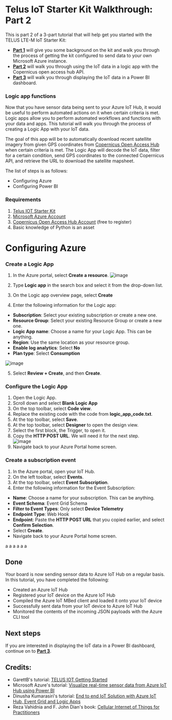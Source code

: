 # Telus IoT Starter Kit Walkthrough: Part 2

This is part 2 of a 3-part tutorial that will help get you started with the TELUS LTE-M IoT Starter Kit:
* **[Part 1](https://github.com/briantan050/Telus-IoT-Starter-Kit-Walkthrough-Part-1/)** will give you some background on the kit and walk you through the process of getting the kit configured to send data to your own Microsoft Azure instance.
* **[Part 2](https://github.com/briantan050/Telus-IoT-Starter-Kit-Walkthrough-Part-2/)** will walk you through using the IoT data in a logic app with the Copernicus open access hub API. 
* **[Part 3](https://github.com/briantan050/Telus-IoT-Starter-Kit-Walkthrough-Part-3/)** will walk you through displaying the IoT data in a Power BI dashboard.

### Logic app functions
Now that you have sensor data being sent to your Azure IoT Hub, it would be useful to perform automated actions on it when certain criteria is met. Logic apps allow you to perform automated workflows and functions with your data and apps. This tutorial will walk you through the process of creating a Logic App with your IoT data. 

The goal of this app will be to automatically download recent satellite imagery from given GPS coordinates from [Copernicus Open Access Hub](https://scihub.copernicus.eu/) when certain criteria is met. The Logic App will decode the IoT data, filter for a certain condition, send GPS coordinates to the connected Copernicus API, and retrieve the URL to download the satellite mapsheet. 

The list of steps is as follows:
* Configuring Azure
* Configuring Power BI

### Requirements
1. [Telus IOT Starter Kit](https://www.avnet.com/shop/us/products/avnet-engineering-services/aes-bg96-iot-sk2-g-3074457345636408150?INTCMP=tbs_low-power-wide-area_button_buy-your-kit)
2. [Microsoft Azure Account](https://azure.microsoft.com/en-ca/)
3. [Copernicus Open Access Hub Account](https://scihub.copernicus.eu/dhus/#/self-registration) (free to register)
4. Basic knowledge of Python is an asset

# Configuring Azure
### Create a Logic App
1. In the Azure portal, select **Create a resource**. 
![image](https://user-images.githubusercontent.com/53897474/158875955-2c17f1c8-20d5-4388-86e2-4da128a7832f.png)

2. Type **Logic app** in the search box and select it from the drop-down list. 
3. On the Logic app overview page, select **Create**
4. Enter the following information for the Logic app:  

* **Subscription**: Select your existing subscription or create a new one.
* **Resource Group**: Select your existing Resource Group or create a new one.
* **Logic App name**: Choose a name for your Logic App. This can be anything.
* **Region**: Use the same location as your resource group.
* **Enable log analytics**: Select **No**
* **Plan type**: Select **Consumption**

![image](https://user-images.githubusercontent.com/53897474/167044055-bd428dd2-c926-423c-8878-46029cd6ddb3.png)

5. Select **Review + Create**, and then **Create**.

### Configure the Logic App
1. Open the Logic App.
2. Scroll down and select **Blank Logic App**
3. On the top toolbar, select **Code view**.
4. Replace the existing code with the code from **logic_app_code.txt**. 
5. At the top toolbar, select **Save**.
6. At the top toolbar, select **Designer** to open the design view.
7. Select the first block, the Trigger, to open it.
8. Copy the **HTTP POST URL**. We will need it for the next step.  
![image](https://user-images.githubusercontent.com/53897474/167047536-f6fed635-8d10-4ec4-ae65-896e5c93d189.png)  
9. Navigate back to your Azure Portal home screen.

### Create a subscription event
1. In the Azure portal, open your IoT Hub.
2. On the left toolbar, select **Events**.
3. At the top toolbar, select **Event Subscription**.
4. Enter the following information for the Event Subscription:

* **Name**: Choose a name for your subscription. This can be anything.
* **Event Schema**: Event Grid Schema
* **Filter to Event Types**: Only select **Device Telemetry**
* **Endpoint Type**: Web Hook
* **Endpoint**: Paste the **HTTP POST URL** that you copied earlier, and select **Confirm Selection**. 
* Select **Create**.
* Navigate back to your Azure Portal home screen. 




a
a
a
a
a
a

## Done
Your board is now sending sensor data to Azure IoT Hub on a regular basis. In this tutorial, you have completed the following:
* Created an Azure IoT Hub
* Registered your IoT device on the Azure IoT Hub
* Compiled the Azure IoT MBed client and loaded it onto your IoT device
* Successfully sent data from your IoT device to Azure IoT Hub
* Monitored the contents of the incoming JSON payloads with the Azure CLI tool 

## Next steps
If you are interested in displaying the IoT data in a Power BI dashboard, continue on to **[Part 3](https://github.com/briantan050/Telus-IoT-Starter-Kit-Walkthrough-Part-3/)**.

## Credits:
* GarettB's tutorial: [TELUS IOT Getting Started](https://github.com/garettB/TELUS_IoT_Getting_Started)
* Microsoft Azure's tutorial: [Visualize real-time sensor data from Azure IoT Hub using Power BI](https://docs.microsoft.com/en-us/azure/iot-hub/iot-hub-live-data-visualization-in-power-bi)
* Dinusha Kumarasiri's tutorial: [End to end IoT Solution with Azure IoT Hub, Event Grid and Logic Apps](https://youtu.be/Wb_QT0qHGOo)
* Reza Vahidnia and F. John Dian's book: [Cellular Internet of Things for Practitioners](https://pressbooks.bccampus.ca/cellulariot/)

